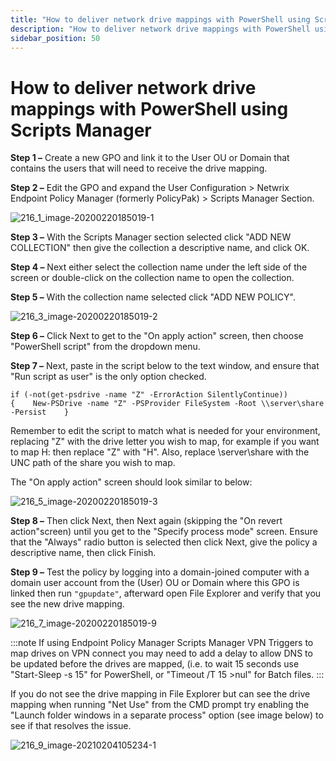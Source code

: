 ```yaml
---
title: "How to deliver network drive mappings with PowerShell using Scripts Manager"
description: "How to deliver network drive mappings with PowerShell using Scripts Manager"
sidebar_position: 50
---
```


# How to deliver network drive mappings with PowerShell using Scripts Manager

**Step 1 –** Create a new GPO and link it to the User OU or Domain that contains the users that will
need to receive the drive mapping.

**Step 2 –** Edit the GPO and expand the User Configuration > Netwrix Endpoint Policy Manager
(formerly PolicyPak) > Scripts Manager Section.

![216_1_image-20200220185019-1](/images/endpointpolicymanager/scriptstriggers/mappeddrives/216_1_image-20200220185019-1.webp)

**Step 3 –** With the Scripts Manager section selected click "ADD NEW COLLECTION" then give the
collection a descriptive name, and click OK.

**Step 4 –** Next either select the collection name under the left side of the screen or
double-click on the collection name to open the collection.

**Step 5 –** With the collection name selected click "ADD NEW POLICY".

![216_3_image-20200220185019-2](/images/endpointpolicymanager/scriptstriggers/mappeddrives/216_3_image-20200220185019-2.webp)

**Step 6 –** Click Next to get to the "On apply action" screen, then choose "PowerShell script" from
the dropdown menu.

**Step 7 –** Next, paste in the script below to the text window, and ensure that "Run script as
user" is the only option checked.

```
if (-not(get-psdrive -name "Z" -ErrorAction SilentlyContinue)) {    New-PSDrive -name "Z" -PSProvider FileSystem -Root \\server\share -Persist    }
```

Remember to edit the script to match what is needed for your environment, replacing "Z" with the
drive letter you wish to map, for example if you want to map H: then replace "Z" with "H". Also,
replace \\server\share with the UNC path of the share you wish to map.

The "On apply action" screen should look similar to below:

![216_5_image-20200220185019-3](/images/endpointpolicymanager/scriptstriggers/mappeddrives/216_5_image-20200220185019-3.webp)

**Step 8 –** Then click Next, then Next again (skipping the "On revert action"screen) until you get
to the "Specify process mode" screen. Ensure that the "Always" radio button is selected then click
Next, give the policy a descriptive name, then click Finish.

**Step 9 –** Test the policy by logging into a domain-joined computer with a domain user account
from the (User) OU or Domain where this GPO is linked then run `"gpupdate"`, afterward open File
Explorer and verify that you see the new drive mapping.

![216_7_image-20200220185019-9](/images/endpointpolicymanager/scriptstriggers/mappeddrives/216_7_image-20200220185019-9.webp)

:::note
If using Endpoint Policy Manager Scripts Manager VPN Triggers to map drives on VPN connect
you may need to add a delay to allow DNS to be updated before the drives are mapped, (i.e. to wait
15 seconds use "Start-Sleep -s 15" for PowerShell, or "Timeout /T 15 >nul" for Batch files.
:::


If you do not see the drive mapping in File Explorer but can see the drive mapping when running "Net
Use" from the CMD prompt try enabling the "Launch folder windows in a separate process" option (see
image below) to see if that resolves the issue.

![216_9_image-20210204105234-1](/images/endpointpolicymanager/scriptstriggers/mappeddrives/216_9_image-20210204105234-1.webp)
